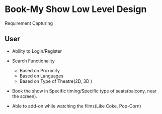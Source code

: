 # Book-My Show Low Level Design

Requirement Capturing 

## User
* Ability to Login/Register
* Search Functionality
   * Based on Proximity
   * Based on Languages
   * Based on Type of Theatre(2D, 3D )
 
* Book the show in Specific timing/Specific type of  seats(balcony, near the screen).
* Able to add-on while watching the films(Like Coke, Pop-Corn)

  
